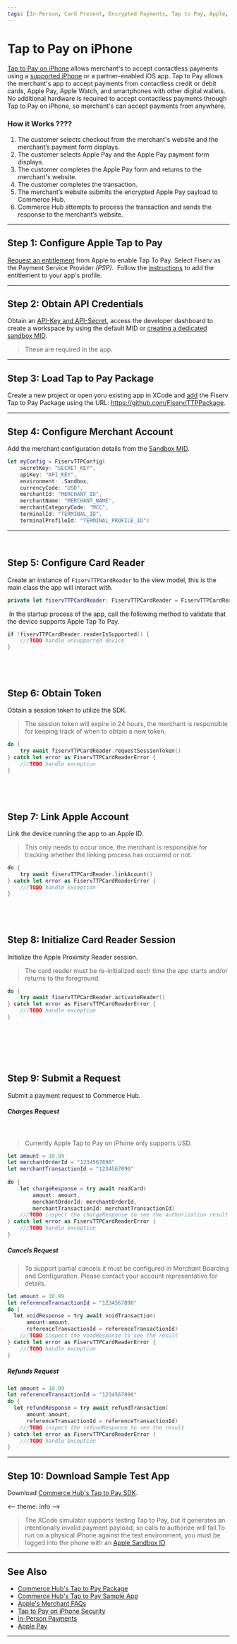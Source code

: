 ```yaml
---
tags: [In-Person, Card Present, Encrypted Payments, Tap to Pay, Apple, Mobile, Wallet, Contactless]
---
```


# Tap to Pay on iPhone

[Tap to Pay on iPhone](?path=https://developer.apple.com/tap-to-pay/) allows merchant's to accept contactless payments using a [supported iPhone](https://register.apple.com/tap-to-pay-on-iphone/faq) or a partner-enabled iOS app. Tap to Pay allows the merchant's app to accept payments from contactless credit or debit cards, Apple Pay, Apple Watch, and smartphones with other digital wallets. No additional hardware is required to accept contactless payments through Tap to Pay on iPhone, so merchant's can accept payments from anywhere. 

### How it Works ????

1. The customer selects checkout from the merchant's website and the merchant’s payment form displays.
2. The customer selects Apple Pay and the Apple Pay payment form displays.
3. The customer completes the Apple Pay form and returns to the merchant's website.
4. The customer completes the transaction.
5. The merchant’s website submits the encrypted Apple Pay payload to Commerce Hub.
6. Commerce Hub attempts to process the transaction and sends the response to the merchant’s website.

---

## Step 1: Configure Apple Tap to Pay

[Request an entitlement](https://developer.apple.com/contact/request/tap-to-pay-on-iphone) from Apple to enable Tap To Pay. Select Fiserv as the Payment Service Provider _(PSP)_.
​
Follow the [instructions](https://developer.apple.com/documentation/proximityreader/setting-up-the-entitlement-for-tap-to-pay-on-iphone) to add the entitlement to your app's profile.

---

## Step 2: Obtain API Credentials

Obtain an [API-Key and API-Secret](?path=docs/Resources/Guides/Dev-Studio/Key-Management.md), access the developer dashboard to create a workspace by using the default MID or [creating a dedicated sandbox MID](?path=docs/Resources/Guides/Dev-Studio/Account-Management.md).

<!-- theme: info -->
> These are required in the app.

---

## Step 3: Load Tap to Pay Package

Create a new project or open yoru existing app in XCode and [add](https://developer.apple.com/documentation/xcode/adding-package-dependencies-to-your-app) the Fiserv Tap to Pay Package using the URL: https://github.com/Fiserv/TTPPackage.

---

## Step 4: Configure Merchant Account

Add the merchant configuration details from the [Sandbox MID](?path=docs/Resources/Guides/Dev-Studio/Account-Management.md).

```Swift
let myConfig = FiservTTPConfig(
    secretKey: "SECRET_KEY",
    apiKey: "API_KEY",
    environment: .Sandbox,
    currencyCode: "USD",
    merchantId: "MERCHANT_ID",
    merchantName: "MERCHANT_NAME",
    merchantCategoryCode: "MCC",
    terminalId: "TERMINAL_ID",
    terminalProfileId: "TERMINAL_PROFILE_ID")
```

---
​
## Step 5: Configure Card Reader

Create an instance of `FiservTTPCardReader` to the view model, this is the main class the app will interact with.
​
```Swift
private let fiservTTPCardReader: FiservTTPCardReader = FiservTTPCardReader(configuration: myConfig)
```
​
In the startup process of the app, call the following method to validate that the device supports Apple Tap To Pay.
​
```Swift
if !fiservTTPCardReader.readerIsSupported() {
    ///TODO handle unsupported device
}
```
​
---

## Step 6: Obtain Token

Obtain a session token to utilize the SDK.

<!-- theme: info -->
> The session token will expire in 24 hours, the merchant is responsible for keeping track of when to obtain a new token.
​
```Swift
do {
    try await fiservTTPCardReader.requestSessionToken()
} catch let error as FiservTTPCardReaderError {
    ///TODO handle exception
}
```
​
---
 
## Step 7: Link Apple Account

Link the device running the app to an Apple ID.

<!-- theme: info -->
> This only needs to occur once, the merchant is responsible for tracking whether the linking process has occurred or not. 
​
```Swift
do {
    try await fiservTTPCardReader.linkAcount()
} catch let error as FiservTTPCardReaderError {
    ///TODO handle exception
}
```
​
---

## Step 8: Initialize Card Reader Session

Initialize the Apple Proximity Reader session.

<!-- theme: info -->
> The card reader must be re-initialized each time the app starts and/or returns to the foreground.
​
```Swift
do {
    try await fiservTTPCardReader.activateReader()
} catch let error as FiservTTPCardReaderError {
    ///TODO handle exception
}
```
​
---
​
## Step 9: Submit a Request

Submit a payment request to Commerce Hub.

<!--
type: tab
titles: Charges, Cancels, Refunds
-->

##### Charges Request
​
<!-- theme: info -->
> Currently Apple Tap to Pay on iPhone only supports USD.

```Swift
let amount = 10.99
let merchantOrderId = "1234567890"
let merchantTransactionId = "1234567890"
​
do {
    let chargeResponse = try await readCard(
        amount: amount, 
        merchantOrderId: merchantOrderId, 
        merchantTransactionId: merchantTransactionId)
    ///TODO inspect the chargeResponse to see the authorization result
} catch let error as FiservTTPCardReaderError {
    ///TODO handle exception
}
```

<!--
type: tab
-->

##### Cancels Request

<!-- theme: info -->
> To support partial cancels it must be configured in Merchant Boarding and Configuration. Please contact your account representative for details.

```Swift
let amount = 10.99
let referenceTransactionId = "1234567890"
do {
  let voidResponse = try await voidTransaction(
      amount:amount,
      referenceTransactionId = referenceTransactionId)
    ///TODO inspect the voidResponse to see the result   
} catch let error as FiservTTPCardReaderError {
    ///TODO handle exception
}
```

<!--
type: tab
-->

##### Refunds Request

```Swift
let amount = 10.99
let referenceTransactionId = "1234567890"
do {
  let refundResponse = try await refundTransaction(
      amount:amount,
      referenceTransactionId = referenceTransactionId)
    ///TODO inspect the refundResponse to see the result   
} catch let error as FiservTTPCardReaderError {
    ///TODO handle exception
}
```

<!-- type: tab-end -->

---

## Step 10: Download Sample Test App

Download [Commerce Hub's Tap to Pay SDK](https://github.com/Fiserv/TTPSampleApp).

<-- theme: info -->
> ​The XCode simulator supports testing Tap to Pay, but it generates an intentionally invalid payment payload, so calls to authorize will fail. ​To run on a physical iPhone against the test environment, you must be logged into the phone with an [Apple Sandbox ID](https://developer.apple.com/apple-pay/sandbox-testing/).

---

## See Also

- [Commerce Hub's Tap to Pay Package](https://github.com/Fiserv/TTPPackage)
- [Commerce Hub's Tap to Pay Sample App](https://github.com/Fiserv/TTPSampleApp)
- ​[Apple's Merchant FAQs](https://register.apple.com/tap-to-pay-on-iphone/faq)​
- ​[Tap to Pay on iPhone Security](https://support.apple.com/guide/security/tap-to-pay-on-iphone-sec72cb155f4/web)
- [In-Person Payments](?path=docs/Getting-Started/Getting-Started-InPerson.md)
- [Apple Pay](?path=docs/Online-Mobile-Digital/Wallets-AltPayments/Apple-Pay/Apple-Pay.md)

---
